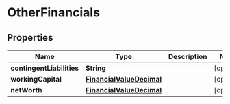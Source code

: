 
# OtherFinancials

## Properties
Name | Type | Description | Notes
------------ | ------------- | ------------- | -------------
**contingentLiabilities** | **String** |  |  [optional]
**workingCapital** | [**FinancialValueDecimal**](FinancialValueDecimal.md) |  |  [optional]
**netWorth** | [**FinancialValueDecimal**](FinancialValueDecimal.md) |  |  [optional]



